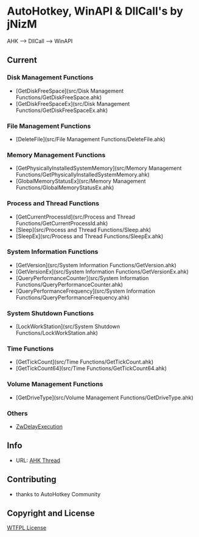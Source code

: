 # AutoHotkey, WinAPI & DllCall's by jNizM
AHK --> DllCall --> WinAPI

## Current

### Disk Management Functions
* [GetDiskFreeSpace](src/Disk Management Functions/GetDiskFreeSpace.ahk)
* [GetDiskFreeSpaceEx](src/Disk Management Functions/GetDiskFreeSpaceEx.ahk)

### File Management Functions
* [DeleteFile](src/File Management Functions/DeleteFile.ahk)

### Memory Management Functions
* [GetPhysicallyInstalledSystemMemory](src/Memory Management Functions/GetPhysicallyInstalledSystemMemory.ahk)
* [GlobalMemoryStatusEx](src/Memory Management Functions/GlobalMemoryStatusEx.ahk)

### Process and Thread Functions
* [GetCurrentProcessId](src/Process and Thread Functions/GetCurrentProcessId.ahk)
* [Sleep](src/Process and Thread Functions/Sleep.ahk)
* [SleepEx](src/Process and Thread Functions/SleepEx.ahk)

### System Information Functions
* [GetVersion](src/System Information Functions/GetVersion.ahk)
* [GetVersionEx](src/System Information Functions/GetVersionEx.ahk)
* [QueryPerformanceCounter](src/System Information Functions/QueryPerformanceCounter.ahk)
* [QueryPerformanceFrequency](src/System Information Functions/QueryPerformanceFrequency.ahk)

### System Shutdown Functions
* [LockWorkStation](src/System Shutdown Functions/LockWorkStation.ahk)

### Time Functions
* [GetTickCount](src/Time Functions/GetTickCount.ahk)
* [GetTickCount64](src/Time Functions/GetTickCount64.ahk)

### Volume Management Functions
* [GetDriveType](src/Volume Management Functions/GetDriveType.ahk)

### Others
* [ZwDelayExecution](src/Others/ZwDelayExecution.ahk)


## Info
* URL: [AHK Thread](http://ahkscript.org/boards/viewtopic.php?f=7&t=406)


## Contributing
* thanks to AutoHotkey Community


## Copyright and License
[WTFPL License](LICENSE)